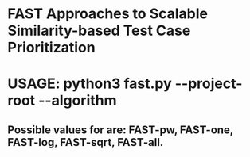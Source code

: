 # FAST Approaches to Scalable Similarity-based Test Case Prioritization

# USAGE: python3 fast.py --project-root <project-root> --algorithm <algorithm>  

## Possible values for <algorithm> are: FAST-pw, FAST-one, FAST-log, FAST-sqrt, FAST-all.
